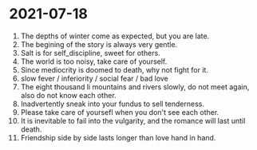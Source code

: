 # 2021-07-18

1. The depths of winter come as expected, but you are late.
2. The begining of the story is always very gentle.
3. Salt is for self_discipline, sweet for others.
4. The world is too noisy, take care of yourself.
5. Since mediocrity is doomed to death, why not fight for it.
6. slow fever / inferiority / social fear / bad love
7. The eight thousand li mountains and rivers slowly, do not meet again, also do not know each other.
8. Inadvertently sneak into your fundus to sell tenderness.
9. Please take care of yoursefl when you don't see each other.
10. It is inevitable to fail into the vulgarity, and the romance will last until death.
11. Friendship side by side lasts longer than love hand in hand.